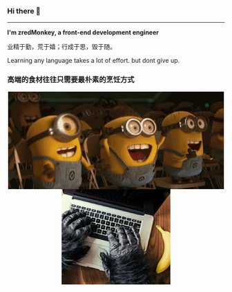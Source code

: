 ### Hi there 👋

---

**I'm zredMonkey, a front-end development engineer**


<p align="left">业精于勤，荒于嬉；行成于思，毁于随。</p>
<p align="left">Learning any language takes a lot of effort. but dont give up.</p>
<h3 align="left">高端的食材往往只需要最朴素的烹饪方式</h3>


<p align="center">
  <img align="center" src="https://github.com/zredMonkey/zredMonkey/blob/master/yellowMan.gif"/>
  <img align="center" src="https://github.com/zredMonkey/zredMonkey/blob/master/monkey.jpg" width="50%"/>
</p>

<!--
Here are some ideas to get you started:
-->

<!--
**zredMonkey/zredMonkey** is a ✨ _special_ ✨ repository because its `README.md` (this file) appears on your GitHub profile.

Here are some ideas to get you started:

- 🔭 I’m currently working on ...
- 🌱 I’m currently learning ...
- 👯 I’m looking to collaborate on ...
- 🤔 I’m looking for help with ...
- 💬 Ask me about ...
- 📫 How to reach me: ...
- 😄 Pronouns: ...
- ⚡ Fun fact: ...
-->

<!--
[comment]: <> (![]&#40;https://github-readme-stats.vercel.app/api?username=zredMonkey&theme=prussian&#41;)
-->

